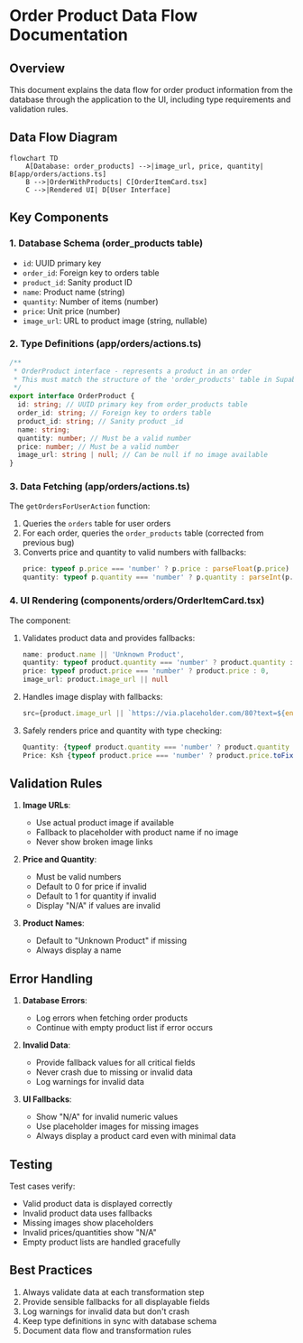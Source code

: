 # Order Product Data Flow Documentation

## Overview
This document explains the data flow for order product information from the database through the application to the UI, including type requirements and validation rules.

## Data Flow Diagram

```mermaid
flowchart TD
    A[Database: order_products] -->|image_url, price, quantity| B[app/orders/actions.ts]
    B -->|OrderWithProducts| C[OrderItemCard.tsx]
    C -->|Rendered UI| D[User Interface]
```

## Key Components

### 1. Database Schema (order_products table)
- `id`: UUID primary key
- `order_id`: Foreign key to orders table
- `product_id`: Sanity product ID
- `name`: Product name (string)
- `quantity`: Number of items (number)
- `price`: Unit price (number)
- `image_url`: URL to product image (string, nullable)

### 2. Type Definitions (app/orders/actions.ts)

```typescript
/**
 * OrderProduct interface - represents a product in an order
 * This must match the structure of the 'order_products' table in Supabase
 */
export interface OrderProduct {
  id: string; // UUID primary key from order_products table
  order_id: string; // Foreign key to orders table
  product_id: string; // Sanity product _id
  name: string;
  quantity: number; // Must be a valid number
  price: number; // Must be a valid number
  image_url: string | null; // Can be null if no image available
}
```

### 3. Data Fetching (app/orders/actions.ts)
The `getOrdersForUserAction` function:
1. Queries the `orders` table for user orders
2. For each order, queries the `order_products` table (corrected from previous bug)
3. Converts price and quantity to valid numbers with fallbacks:
   ```typescript
   price: typeof p.price === 'number' ? p.price : parseFloat(p.price) || 0,
   quantity: typeof p.quantity === 'number' ? p.quantity : parseInt(p.quantity) || 1,
   ```

### 4. UI Rendering (components/orders/OrderItemCard.tsx)
The component:
1. Validates product data and provides fallbacks:
   ```typescript
   name: product.name || 'Unknown Product',
   quantity: typeof product.quantity === 'number' ? product.quantity : 1,
   price: typeof product.price === 'number' ? product.price : 0,
   image_url: product.image_url || null
   ```
2. Handles image display with fallbacks:
   ```typescript
   src={product.image_url || `https://via.placeholder.com/80?text=${encodeURIComponent(product.name.slice(0, 10))}`}
   ```
3. Safely renders price and quantity with type checking:
   ```typescript
   Quantity: {typeof product.quantity === 'number' ? product.quantity : 'N/A'}
   Price: Ksh {typeof product.price === 'number' ? product.price.toFixed(2) : 'N/A'}
   ```

## Validation Rules

1. **Image URLs**:
   - Use actual product image if available
   - Fallback to placeholder with product name if no image
   - Never show broken image links

2. **Price and Quantity**:
   - Must be valid numbers
   - Default to 0 for price if invalid
   - Default to 1 for quantity if invalid
   - Display "N/A" if values are invalid

3. **Product Names**:
   - Default to "Unknown Product" if missing
   - Always display a name

## Error Handling

1. **Database Errors**:
   - Log errors when fetching order products
   - Continue with empty product list if error occurs

2. **Invalid Data**:
   - Provide fallback values for all critical fields
   - Never crash due to missing or invalid data
   - Log warnings for invalid data

3. **UI Fallbacks**:
   - Show "N/A" for invalid numeric values
   - Use placeholder images for missing images
   - Always display a product card even with minimal data

## Testing

Test cases verify:
- Valid product data is displayed correctly
- Invalid product data uses fallbacks
- Missing images show placeholders
- Invalid prices/quantities show "N/A"
- Empty product lists are handled gracefully

## Best Practices

1. Always validate data at each transformation step
2. Provide sensible fallbacks for all displayable fields
3. Log warnings for invalid data but don't crash
4. Keep type definitions in sync with database schema
5. Document data flow and transformation rules